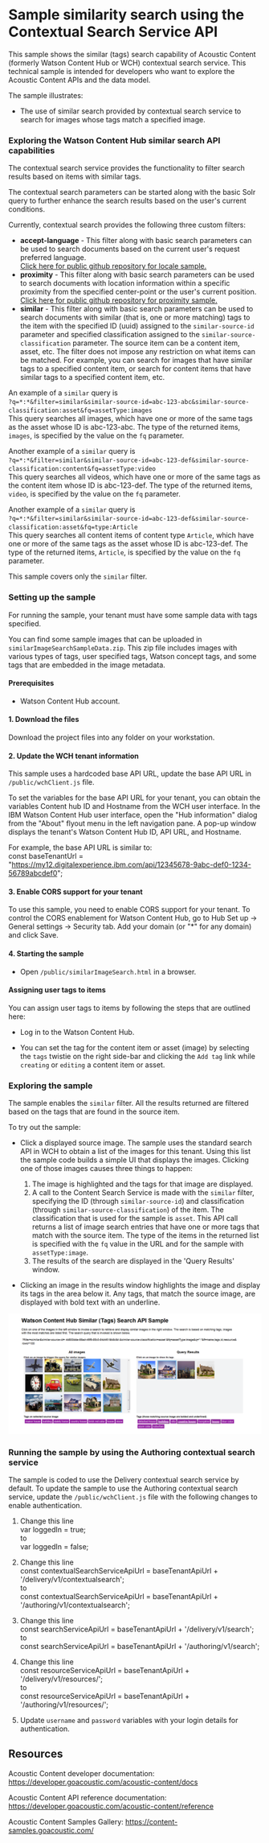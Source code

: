 # Sample similarity search using the Contextual Search Service API

This sample shows the similar (tags) search capability of Acoustic Content (formerly Watson Content Hub or WCH) contextual search service.
This technical sample is intended for developers who want to explore the Acoustic Content APIs and the data model.  

The sample illustrates:
- The use of similar search provided by contextual search service to search for images whose tags match a specified image.  
 
  
### Exploring the Watson Content Hub similar search API capabilities

The contextual search service provides the functionality to filter search results based on items with similar tags.   

The contextual search parameters can be started along with the basic Solr query to further enhance the search results based on the user's current conditions.

Currently, contextual search provides the following three custom filters:
- **accept-language** - This filter along with basic search parameters can be used to search documents based on the current user's request preferred language.  
[Click here for public github repository for locale sample.](https://github.com/ibm-wch/sample-contextual-locale-search)
- **proximity** - This filter along with basic search parameters can be used to search documents with location information within a specific proximity from the specified center-point or the user's current position.  
[Click here for public github repository for proximity sample.](https://github.com/ibm-wch/sample-contextual-proximity-search)
- **similar** - This filter along with basic search parameters can be used to search documents with similar (that is, one or more matching) tags to the item with the 
specified ID (uuid) assigned to the `similar-source-id` parameter and specified classification assigned to the `similar-source-classification` parameter. The source item can be a content item, asset, etc.
The filter does not impose any restriction on what items can be matched. For example, you can search for images that have similar tags to a specified content item, or 
search for content items that have similar tags to a specified content item, etc.  
  
An example of a `similar` query is  
`?q=*:*&filter=similar&similar-source-id=abc-123-abc&similar-source-classification:asset&fq=assetType:images`  
This query searches all images, which have one or more of the same tags as the asset whose ID is abc-123-abc.
The type of the returned items, `images`, is specified by the value on the `fq` parameter.  
  
Another example of a `similar` query is  
`?q=*:*&filter=similar&similar-source-id=abc-123-def&similar-source-classification:content&fq=assetType:video`  
This query searches all videos, which have one or more of the same tags as the content item whose ID is abc-123-def.
The type of the returned items, `video`, is specified by the value on the `fq` parameter.  
  
Another example of a `similar` query is  
`?q=*:*&filter=similar&similar-source-id=abc-123-def&similar-source-classification:asset&fq=type:Article`  
This query searches all content items of content type `Article`, which have one or more of the same tags as the asset whose ID is abc-123-def.
The type of the returned items, `Article`, is specified by the value on the `fq` parameter. 

This sample covers only the `similar` filter.

### Setting up the sample

For running the sample, your tenant must have some sample data with tags specified.

You can find some sample images that can be uploaded in `similarImageSearchSampleData.zip`. 
This zip file includes images with various types of tags, user specified tags, Watson concept tags, and some tags that are embedded in the image metadata.

#### Prerequisites

- Watson Content Hub account.

#### 1. Download the files

Download the project files into any folder on your workstation.

#### 2. Update the WCH tenant information

This sample uses a hardcoded base API URL, update the base API URL in `/public/wchClient.js` file.

To set the variables for the base API URL for your tenant, you can obtain the variables Content hub ID and Hostname from the WCH user interface.
In the IBM Watson Content Hub user interface, open the "Hub information" dialog from the "About" flyout menu in the left navigation pane. A pop-up window displays the tenant's Watson Content Hub ID, API URL, and Hostname.

For example, the base API URL is similar to:  
const baseTenantUrl = "https://my12.digitalexperience.ibm.com/api/12345678-9abc-def0-1234-56789abcdef0";

#### 3. Enable CORS support for your tenant

To use this sample, you need to enable CORS support for your tenant. To control the CORS enablement for Watson Content Hub, go to Hub Set up -> General settings -> Security tab. Add your domain (or "*" for any domain) and click Save.

#### 4. Starting the sample

- Open `/public/similarImageSearch.html` in a browser.  
  
  
#### Assigning user tags to items  

You can assign user tags to items by following the steps that are outlined here:

- Log in to the Watson Content Hub.

- You can set the tag for the content item or asset (image) by selecting the `tags` twistie on the right side-bar and clicking the `Add tag` link while `creating` or `editing` a content item or asset.

### Exploring the sample
The sample enables the `similar` filter. All the results returned are filtered based on the tags that are found in the source item.  

To try out the sample:  

- Click a displayed source image. The sample uses the standard search API in WCH to obtain a list of the images for this tenant. Using this list the sample code builds a simple UI
 that displays the images. Clicking one of those images causes three things to happen:  
  1) The image is highlighted and the tags for that image are displayed. 
  2) A call to the Content Search Service is made with the `similar` filter, specifying the ID (through `similar-source-id`) and classification 
  (through `similar-source-classification`) of the item. The classification that is used for the sample is `asset`.
  This API call returns a list of image search entries that have one or more tags that match with the source item. 
  The type of the items in the returned list is specified with the `fq` value in the URL and for the sample with `assetType:image`.   
  3) The results of the search are displayed in the 'Query Results' window.   
 
- Clicking an image in the results window highlights the image and display its tags in the area below it. 
   Any tags, that match the source image, are displayed with bold text with an underline.  
  
  
 ![Screen shot of Similar Search Sample](/doc/sample-screenshot.png?raw=true "Screen shot of Similar Search Sample")
  
  
### Running the sample by using the Authoring contextual search service
The sample is coded to use the Delivery contextual search service by default.
To update the sample to use the Authoring contextual search service, update the `/public/wchClient.js` file with the following changes to enable authentication.
1. Change this line  
var loggedIn = true;  
to  
var loggedIn = false;  
  
2. Change this line  
const contextualSearchServiceApiUrl = baseTenantApiUrl + '/delivery/v1/contextualsearch';  
to  
const contextualSearchServiceApiUrl = baseTenantApiUrl + '/authoring/v1/contextualsearch';  
  
3. Change this line  
const searchServiceApiUrl = baseTenantApiUrl + '/delivery/v1/search';    
to    
const searchServiceApiUrl = baseTenantApiUrl + '/authoring/v1/search';  
  
4. Change this line  
const resourceServiceApiUrl = baseTenantApiUrl + '/delivery/v1/resources/';  
to  
const resourceServiceApiUrl = baseTenantApiUrl + '/authoring/v1/resources/';  
  
5. Update `username` and `password` variables with your login details  for authentication.  

## Resources

Acoustic Content developer documentation: https://developer.goacoustic.com/acoustic-content/docs

Acoustic Content API reference documentation: https://developer.goacoustic.com/acoustic-content/reference

Acoustic Content Samples Gallery: https://content-samples.goacoustic.com/
